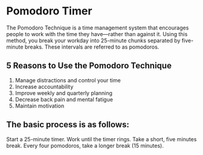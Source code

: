 # Pomodoro Timer
The Pomodoro Technique is a time management system that encourages people to work with the time they have—rather than against it. 
Using this method, you break your workday into 25-minute chunks separated by five-minute breaks. These intervals are referred to as pomodoros.

5 Reasons to Use the Pomodoro Technique
---
1. Manage distractions and control your time
2. Increase accountability
3. Improve weekly and quarterly planning
4. Decrease back pain and mental fatigue
5. Maintain motivation

The basic process is as follows:
---
Start a 25-minute timer.
Work until the timer rings.
Take a short, five minutes break.
Every four pomodoros, take a longer break (15 minutes).
